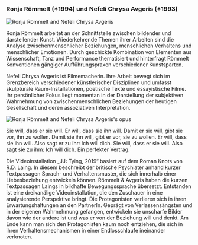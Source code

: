 ### Ronja Römmelt (\*1994) und Nefeli Chrysa Avgeris (\*1993)

![Ronja Römmelt and Nefeli Chrysa Avgeris](images/artists/2019/Ronja_Roemmelt_Nefeli_Chrysa_Avgeris_Portrait.jpg)

Ronja Römmelt arbeitet an der Schnittstelle zwischen bildender und darstellender Kunst. Wiederkehrende Themen ihrer Arbeiten sind die Analyse zwischenmenschlicher Beziehungen, menschlichen Verhaltens und menschlicher Emotionen. Durch geschickte Kombination von Elementen aus Wissenschaft, Tanz und Performance thematisiert und hinterfragt Römmelt Konventionen gängiger Aufführungspraxen verschiedener Kunstsparten.

Nefeli Chrysa Avgeris ist Filmemacherin. Ihre Arbeit bewegt sich im Grenzbereich verschiedener künstlerischer Disziplinen und umfasst skulpturale Raum-Installationen, poetische Texte und essayistische Filme. Ihr persönlicher Fokus liegt momentan in der Darstellung der subjektiven Wahrnehmung von zwischenmenschlichen Beziehungen der heutigen Gesellschaft und deren assoziativen Interpretation.

![Ronja Römmelt and Nefeli Chrysa Avgeris's opus](images/artists/2019/Ronja_Roemmelt_Nefeli_Chrysa_Avgeris_Werk_JJ.jpg)

Sie will, dass er sie will. Er will, dass sie ihn will. Damit er sie will, gibt sie vor, ihn zu wollen. Damit sie ihn will, gibt er vor, sie zu wollen. Er will, dass sie ihn will. Also sagt er zu ihr: Ich will dich. Sie will, dass er sie will. Also sagt sie zu ihm: Ich will dich. Ein perfekter Vertrag. 

Die Videoinstallation „JJ: Tying, 2019“ basiert auf dem Roman Knots von R.D. Laing. In diesem beschreibt der britische Psychiater anhand kurzer Textpassagen Sprach- und Verhaltensmuster, die sich innerhalb einer Liebesbeziehung entwickeln können. Römmelt & Avgeris haben die kurzen Textpassagen Laings in bildhafte Bewegungssprache übersetzt. 
Entstanden ist eine dreikanälige Videoinstallation, die den Zuschauer in eine analysierende Perspektive bringt. Die Protagonisten verlieren sich in ihren Erwartungshaltungen an den PartnerIn. Geprägt von Verlassensängsten und in der eigenen Wahrnehmung gefangen, entwickeln sie unscharfe Bilder davon wie der andere ist und was er von der Beziehung will und denkt. Am Ende kann man sich den Protagonisten kaum noch entziehen, die sich in ihren Verhaltensmechanismen in einer Endlosschlaufe ineinander verknoten.

